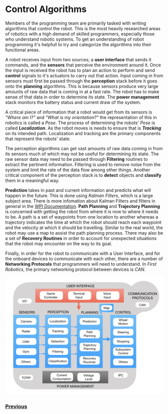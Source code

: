# Control Algorithms
Members of the programming team are primarily tasked with writing algorithms that control the robot.  This is the most heavily researched areas of robotics with a high demand of skilled programmers, especially those who understand robotic systems. To get an understanding of robot programming it's helpfull to try and categorize the algorithms into their functional areas.

A robot receives input from two sources; a **user interface** that sends it commands, and the **sensors** that perceive the environment around it.  Once the input is received the robot has to plan an action to perform and send **control** signals to it's actuators to carry out that action.  Input coming in from sensors must first be passed through the **perception** stack before it goes onto the **planning** algorithms. This is because sensors produce very large amounts of raw data that is coming in at a fast rate.  The robot has to make sense of that data in order to determine its state.  The **power management** stack monitors the battery status and current draw of the system.

A critical piece of information that a robot would get from its sensors is <i>"Where am I?"</i> and <i>"What is my orientation?"</i> the representation of this in robotics is called a <i>Pose</i>.  The process of determining the robots' <i>Pose</i> is called <i>**Localization**</i>. As the robot moves is needs to ensure that is <i>**Tracking**</i> on its intended path. Localization and tracking are the primary components that represent the robots' state.  

The perception algorithms can get vast amounts of raw data coming in from its sensors much of which may not be useful for determining its state.  The raw sensor data may need to be passed through **Filtering** routines to extract the pertinent information. Filtering is used to remove noise from the system and limit the rate of the data flow among other things. Another critical component of the perception stack is to **detect** objects and **classify** them in a meaningful way. 

**Prediction** takes in past and current information and predicts what will happen in the future.  This is done using <i>Kalman Filters</i>, which is a large subject area. There is more infomation about Kalman Filters and filters in general in the [WPI Documentation](https://docs.wpilib.org/en/latest/docs/software/advanced-controls/filters/introduction.html). **Path Planning** and **Trajectory Planning** is concerned with getting the robot from where it is now to where it needs to be.  A path is a set of waypoints from one location to another whereas a trajectory indicates the time at which the robot should reach each waypoint and the velocity at which it should be travelling. Similar to the real world, the robot may use a map to assist the path planning process. There may also be a set of **Recovery Routines** in order to account for unexpected situations that the robot may encounter on the way to its goal.

Finally, in order for the robot to communicate with a User Interface, and for the onboard devices to communicate with each other, there are a number of **Networking Protocols** that programmers will need to understand.  In <i>First Robotics</i>, the primary networking protocol between devices is <i>CAN</i>.

![Control Categories](../../images/FRCConcepts/FRCConcepts.012.jpeg)

<h3><span style="float:left">
<a href="intro">Previous</a></span>
